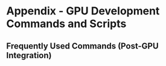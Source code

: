 # Appendix - GPU Development Commands and Scripts

## Frequently Used Commands (Post-GPU Integration)

```bash